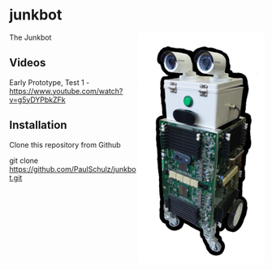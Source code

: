 # junkbot
<img src="images/junkbot.png" width="250x" alt="The Junkbot" align=right>

The Junkbot

## Videos
Early Prototype, Test 1 - https://www.youtube.com/watch?v=g5yDYPbkZFk

## Installation

Clone this repository from Github

  git clone https://github.com/PaulSchulz/junkbot.git
